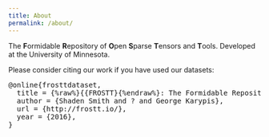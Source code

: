 ```yaml
---
title: About
permalink: /about/
---
```


The **F**ormidable **R**epository of **O**pen **S**parse **T**ensors and
**T**ools. Developed at the University of Minnesota.

<p> Please consider citing our work if you have used our datasets: </p>
<pre>
@online{frosttdataset,
  title = {%raw%}{{FROSTT}{%endraw%}: The Formidable Repository of Open Sparse Tensors and Tools},
  author = {Shaden Smith and ? and George Karypis},
  url = {http://frostt.io/},
  year = {2016},
}
</pre>


